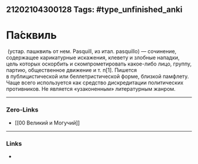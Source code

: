 21202104300128
Tags: #type_unfinished_anki 
---
# Па́сквиль

 (устар. пашквиль от нем. Pasquill, из итал. pasquillo) — сочинение, содержащее карикатурные искажения, клевету и злобные нападки, цель которых оскорбить и скомпрометировать какое-либо лицо, группу, партию, общественное движение и т. п[1]. Пишется в публицистической или беллетристической форме, близкой памфлету. Чаще всего используется как средство дискредитации политических противников. Не является «узаконенным» литературным жанром.

---
### Zero-Links
- [[00 Великий и Могучий]]
---
### Links
-